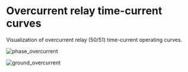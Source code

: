 # Overcurrent relay time-current curves
 Visualization of overcurrent relay (50/51) time-current operating curves.



![phase_overcurrent](/images/phase_overcurrent_curves.jpg)



![ground_overcurrent](/images/ground_overcurrent_curves.jpg)